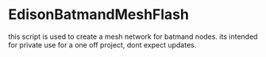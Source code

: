 # EdisonBatmandMeshFlash
this script is used to create a mesh network for batmand nodes.
its intended for private use for a one off project, dont expect updates.
